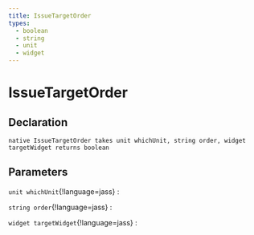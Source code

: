 ```yaml
---
title: IssueTargetOrder
types:
  - boolean
  - string
  - unit
  - widget
---
```


# IssueTargetOrder

## Declaration

```jass
native IssueTargetOrder takes unit whichUnit, string order, widget targetWidget returns boolean
```

## Parameters
`unit whichUnit`{!language=jass}
: 

`string order`{!language=jass}
: 

`widget targetWidget`{!language=jass}
: 
